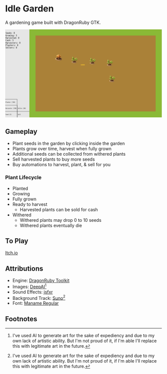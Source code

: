 # Idle Garden
A gardening game built with DragonRuby GTK.

![Screenshot of game screen](./mygame/metadata/Idle_Garden_0.png)

## Gameplay
- Plant seeds in the garden by clicking inside the garden
- Plants grow over time, harvest when fully grown
- Additional seeds can be collected from withered plants
- Sell harvested plants to buy more seeds
- Buy automations to harvest, plant, & sell for you

### Plant Lifecycle
- Planted
- Growing
- Fully grown
- Ready to harvest
  - Harvested plants can be sold for cash
- Withered
  - Withered plants may drop 0 to 10 seeds
  - Withered plants eventually die

## To Play
[Itch.io](https://jalamb5.itch.io/idle-garden)

## Attributions
- Engine: [DragonRuby Toolkit](https://dragonruby.org/)
- Images: [DeepAI](https://deepai.org/machine-learning-model/text2img)[^1]
- Sound Effects: [jsfxr](https://sfxr.me/)
- Background Track: [Suno](https://suno.com/)[^1]
- Font: [Maname Regular](https://fonts.google.com/specimen/Maname)

## Footnotes
[^1]: I've used AI to generate art for the sake of expediency and due to my own lack of artistic ability. But I'm not proud of it, if I'm able I'll replace this with legitimate art in the future.
